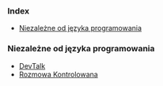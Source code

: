 ### Index

* [Niezależne od języka programowania](#niezale%C5%BCne-od-j%C4%99zyka-programowania)


### Niezależne od języka programowania

* [DevTalk](https://devstyle.pl/category/podcast)
* [Rozmowa Kontrolowana](https://www.youtube.com/watch?v=2uQa4ogwcSc&list=PLTKLAGr6FHxOcW4NRX3BCkU7Zml92WU1u)
